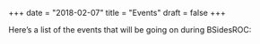 +++
date = "2018-02-07"
title = "Events"
draft = false
+++

Here’s a list of the events that will be going on during BSidesROC:
